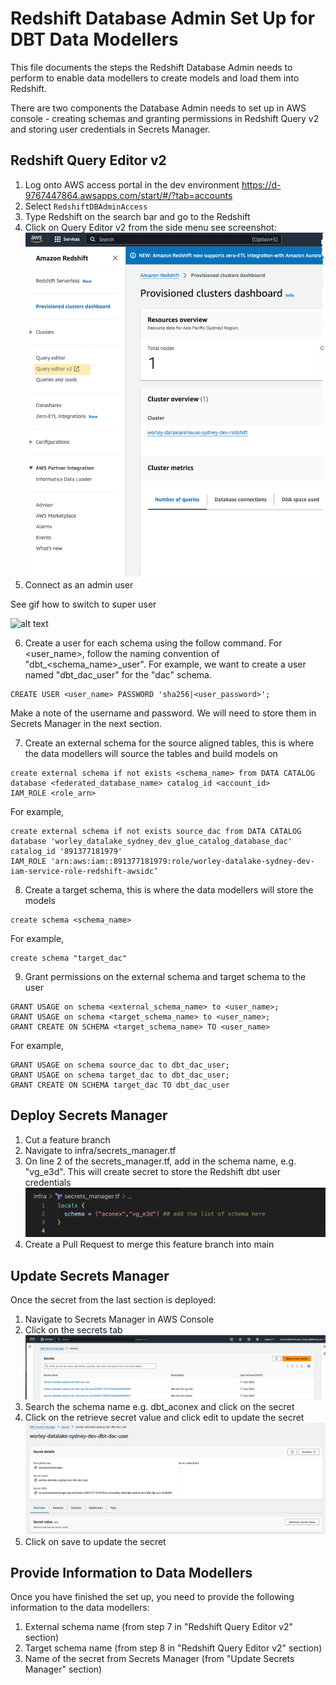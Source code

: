 # Redshift Database Admin Set Up for DBT Data Modellers
This file documents the steps the Redshift Database Admin needs to perform to enable data modellers to create models and load them into Redshift.

There are two components the Database Admin needs to set up in AWS console - creating schemas and granting permissions in Redshift Query v2 and storing user credentials in Secrets Manager. 

## Redshift Query Editor v2
1. Log onto AWS access portal in the dev environment https://d-9767447864.awsapps.com/start/#/?tab=accounts
2. Select `RedshiftDBAdminAccess`
3. Type Redshift on the search bar and go to the Redshift 
4. Click on Query Editor v2 from the side menu
see screenshot:
![alt text](images/redshiftQEV2.png) 
5. Connect as an admin user

See gif how to switch to super user

![alt text](images/switch_super_user.gif)

6. Create a user for each schema using the follow command. For <user_name>, follow the naming convention of "dbt_<schema_name>_user". For example, we want to create a user named "dbt_dac_user" for the "dac" schema.
```
CREATE USER <user_name> PASSWORD 'sha256|<user_password>';
```
Make a note of the username and password. We will need to store them in Secrets Manager in the next section.

7. Create an external schema for the source aligned tables, this is where the data modellers will source the tables and build models on
```
create external schema if not exists <schema_name> from DATA CATALOG database <federated_database_name> catalog_id <account_id> 
IAM_ROLE <role_arn>
```
For example,
```
create external schema if not exists source_dac from DATA CATALOG database 'worley_datalake_sydney_dev_glue_catalog_database_dac' catalog_id '891377181979' 
IAM_ROLE 'arn:aws:iam::891377181979:role/worley-datalake-sydney-dev-iam-service-role-redshift-awsidc’
```
8. Create a target schema, this is where the data modellers will store the models
```
create schema <schema_name>
```
For example,
```
create schema "target_dac"
```
9. Grant permissions on the external schema and target schema to the user
```
GRANT USAGE on schema <external_schema_name> to <user_name>;
GRANT USAGE on schema <target_schema_name> to <user_name>;
GRANT CREATE ON SCHEMA <target_schema_name> TO <user_name>
```
For example,
```
GRANT USAGE on schema source_dac to dbt_dac_user;
GRANT USAGE on schema target_dac to dbt_dac_user;
GRANT CREATE ON SCHEMA target_dac TO dbt_dac_user
```

## Deploy Secrets Manager
1. Cut a feature branch
2. Navigate to infra/secrets_manager.tf
2. On line 2 of the secrets_manager.tf, add in the schema name, e.g. "vg_e3d". This will create secret to store the Redshift dbt user credentials
![secrets](images/secrets.png) 
3. Create a Pull Request to merge this feature branch into main

## Update Secrets Manager
Once the secret from the last section is deployed:
1. Navigate to Secrets Manager in AWS Console
2. Click on the secrets tab
![secrets](images/secrets_manager_1.png) 
3. Search the schema name e.g. dbt_aconex and click on the secret
4. Click on the retrieve secret value and click edit to update the secret
![secrets](images/secrets_manager_2.png) 
5. Click on save to update the secret 

## Provide Information to Data Modellers
Once you have finished the set up, you need to provide the following information to the data modellers:
1. External schema name (from step 7 in "Redshift Query Editor v2" section)
2. Target schema name (from step 8 in "Redshift Query Editor v2" section)
3. Name of the secret from Secrets Manager (from "Update Secrets Manager" section)